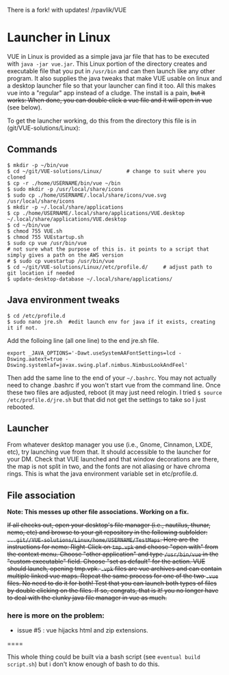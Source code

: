 There is a fork! with updates! /rpavlik/VUE

# Launcher in Linux

VUE in Linux is provided as a simple java jar file that has to be executed with `java -jar vue.jar`. This Linux portion of the directory creates and executable file that you put in `/usr/bin` and can then launch like any other program.  It also supplies the java tweaks that make VUE usable on linux and a desktop launcher file so that your launcher can find it too.  All this makes vue into a "regular" app instead of a cludge.  The install is a pain, <del>but it works:  When done, you can double click a vue file and it will open in vue</del> (see below).  

To get the launcher working, do this from the directory this file is in (git/VUE-solutions/Linux):

## Commands
```
$ mkdir -p ~/bin/vue
$ cd ~/git/VUE-solutions/Linux/        # change to suit where you cloned
$ cp -r ./home/USERNAME/bin/vue ~/bin
$ sudo mkdir -p /usr/local/share/icons
$ sudo cp ./home/USERNAME/.local/share/icons/vue.svg /usr/local/share/icons
$ mkdir -p ~/.local/share/applications
$ cp ./home/USERNAME/.local/share/applications/VUE.desktop ~/.local/share/applications/VUE.desktop
$ cd ~/bin/vue
$ chmod 755 VUE.sh
$ chmod 755 VUEstartup.sh
$ sudo cp vue /usr/bin/vue
# not sure what the purpose of this is. it points to a script that simply gives a path on the AWS version
# $ sudo cp vuestartup /usr/bin/vue
$ cd ~/git/VUE-solutions/Linux//etc/profile.d/     # adjust path to git location if needed
$ update-desktop-database ~/.local/share/applications/
```
## Java environment tweaks
```
$ cd /etc/profile.d
$ sudo nano jre.sh  #edit launch env for java if it exists, creating it if not.
```
Add the folloing line (all one line) to the end jre.sh file. 
```
export _JAVA_OPTIONS='-Dawt.useSystemAAFontSettings=lcd -Dswing.aatext=true -Dswing.systemlaf=javax.swing.plaf.nimbus.NimbusLookAndFeel'
```
Then add the same line to the end of your `~/.bashrc`. You may not actually need to change .bashrc if you won't start vue from the command line. Once these two files are adjusted, reboot (it may just need relogin. I tried `$ source /etc/profile.d/jre.sh` but that did not get the settings to take so I just rebooted.  


## Launcher

From whatever desktop manager you use (i.e., Gnome, Cinnamon, LXDE, etc), try launching vue from that. It should accessible to the launcher for your DM. Check that VUE launched and that window decorations are there, the map is not split in two, and the fonts are not aliasing or have chroma rings.  This is what the java environment variable set in etc/profile.d. 


## File association

**Note: This messes up other file associations. Working on a fix.**

<del>If all checks out, open your desktop's file manager (i.e., nautilus, thunar, nemo, etc) and browse to your git repository in the following subfolder: `...git//VUE-solutions/Linux/home/USERNAME/TestMaps`. Here are the instructions for nemo: Right-Click on `tmp.vpk` and choose "open with" from the context menu. Choose "other application" and type `/usr/bin/vue` in the "custom executable" field. Choose "set as default" for the action.  VUE should launch, opening tmp.vpk.  `.vpk` files are vue archives and can contain multiple linked vue maps.  Repeat the same process for one of the two `.vue` files. No need to do it for both! Test that you can launch both types of files by double clicking on the files.  If so, congrats, that is it! you no longer have to deal with the clunky java file manager in vue as much.</del>

### here is more on the problem:

* issue #5 : vue hijacks html and zip extensions.


====

This whole thing could be built via a bash script (see `eventual build script.sh`) but i don't know enough of bash to do this.
